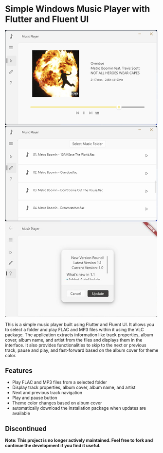 # Simple Windows Music Player with Flutter and Fluent UI

<img src="https://github.com/alidogangullu/music_player/blob/c0c2a86919e995e1e86fa60f5831ef67ac636b4b/images/player.png" width="500" alt="Music Player"> <img src="https://github.com/alidogangullu/music_player/blob/c0c2a86919e995e1e86fa60f5831ef67ac636b4b/images/folder.png" width="500" alt="Folder"> <img src="https://github.com/alidogangullu/music_player/blob/c0c2a86919e995e1e86fa60f5831ef67ac636b4b/images/auto%20update.jpg" width="500" alt="Auto Update">

This is a simple music player built using Flutter and Fluent UI. It allows you to select a folder and play FLAC and MP3 files within it using the VLC package. The application extracts information like track properties, album cover, album name, and artist from the files and displays them in the interface. It also provides functionalities to skip to the next or previous track, pause and play, and fast-forward based on the album cover for theme color.

## Features

- Play FLAC and MP3 files from a selected folder
- Display track properties, album cover, album name, and artist
- Next and previous track navigation
- Play and pause button
- Theme color changes based on album cover
- automatically download the installation package when updates are available

## Discontinued

**Note: This project is no longer actively maintained. Feel free to fork and continue the development if you find it useful.**
